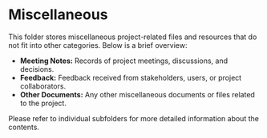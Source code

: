 # Miscellaneous

This folder stores miscellaneous project-related files and resources that do not fit into other categories. Below is a brief overview:

- **Meeting Notes:** Records of project meetings, discussions, and decisions. 
- **Feedback:** Feedback received from stakeholders, users, or project collaborators.
- **Other Documents:** Any other miscellaneous documents or files related to the project.

Please refer to individual subfolders for more detailed information about the contents.
